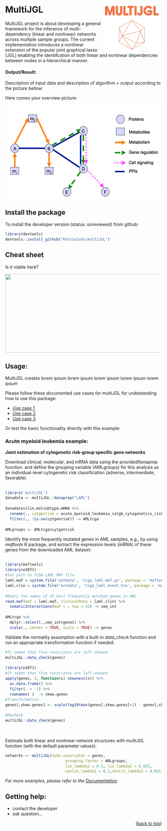 # MultiJGL <img src="man/logo/multijgl.png" align="right" height = 150/>


MultiJGL project is about developing a general framework for the inference of multi-dependency (linear and nonlinear) networks across multiple sample groups. The current implementation introduces a nonlinear extension of the popular joint graphical lasso (JGL) enabling the identifcation of both linear and nonlinear dependencies between nodes in a hierarchical manner. 

#### Output/Result: 

Description of input data and description of algorithm + output according to the picture bellow:

Here comes your overview picture:

<img src="example/new-figure-10-1024x576.png"  height = 300/>


<!-- GETTING STARTED -->
## Install the package
To install the developer version (status: unreviewed) from github:
```r
library(devtools)
devtools::install_github("KontioJuho/multiJGL")
``` 

## Cheat sheet
Is it viable here?

<a href="https://github.com/rstudio/cheatsheets/blob/main/data-import.pdf"><img src="https://raw.githubusercontent.com/rstudio/cheatsheets/main/pngs/thumbnails/data-import-cheatsheet-thumbs.png" width="630" height="252"/></a>

<!-- USAGE EXAMPLES -->
## Usage: 

MultiJGL creates lorem ipsum lorem ipsum lorem ipsum lorem ipsum lorem ipsum

Please follow these documented use cases for multiJGL for undestanding how to use this package:

- [Use case 1]()
- [Use case 2]()
- [Use case 3]()

Or test the basic functionality directly with this example:


### Acute myeloid leukemia example: 

**Joint estimation of cytogenetic risk-group specific gene networks** 

Download clinical, molecular, and  mRNA data
using the providedXenaprep function. and define the grouping variable (AMLgroups) for this analysis as an individual-level 
cytogenetic risk classification (adverse, intermerdiate, favorable). 

```r

library('multiJGL')
Xenadata <- multiJGL::Xenaprep("LAML")

Xenadata$clin.molsubtype.mRNA %>% 
  rename(., cytgenrisk = acute_myeloid_leukemia_calgb_cytogenetics_risk_category) %>% 
  filter(., !is.na(cytgenrisk)) -> AMLtcga

AMLgroups <- AMLtcga$cytgenrisk

```
Identify the most frequently mutated genes in AML samples, e.g., by using _maftools_ R package, and
extract the expression levels (mRNA) of these genes from the downloaded AML dataset: 
```r

library(maftools)
library(e1071)
#Set path to TCGA LAML MAF file
laml.maf = system.file('extdata', 'tcga_laml.maf.gz', package = 'maftools')
laml.clin = system.file('extdata', 'tcga_laml_annot.tsv', package = 'maftools')

#Query the names of 15 most frequently mutated genes in AML
read.maf(maf = laml.maf, clinicalData = laml.clin) %>% 
  somaticInteractions(maf = , top = 15) -> som_int 

AMLtcga %>%
  dplyr::select(.,som_int$gene1) %>%
  scale(., center = TRUE, scale = TRUE) -> genes

```
Validate the normality assumption with a built-in _data_check_ function and run an appropriate transformation function if needed:
```r
#It seems that five covariates are left-skewed
multiJGL::data_check(genes)

library(e1071)
#It seems that five covariates are left-skewed
apply(genes, 2, function(x) skewness(x)) %>% 
  as.data.frame() %>% 
  filter(. < -1) %>%
  rownames( )  -> skew.genes
#Transformation
genes[,skew.genes] <- scale(log10(max(genes[,skew.genes]+1) - genes[,skew.genes]))

#Recheck
multiJGL::data_check(genes)

  
```
Estimate both linear and nonlinear network structures with _multiJGL_ function (with the default parameter values):
```r
networks <- multiJGL(node.covariates = genes,
                           grouping.factor = AMLgroups,
                           lin_lambda1 = 0.1, lin_lambda2 = 0.025,
                           nonlin_lambda1 = 0.1,nonlin_lambda2 = 0.025)
```


_For more examples, please refer to the [Documentation]()_


## Getting help: 

- contact the developer
- ask question...

<p align="right">(<a href="#top">back to top</a>)</p>
